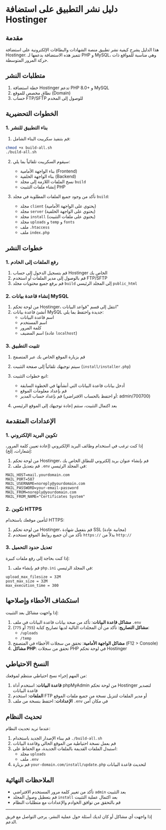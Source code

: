 # دليل نشر التطبيق على استضافة Hostinger

## مقدمة

هذا الدليل يشرح كيفية نشر تطبيق منصة الشهادات والبطاقات الإلكترونية على استضافة Hostinger. تتميز هذه الاستضافة بدعمها لـ PHP و MySQL، وهي مناسبة للمواقع ذات حركة المرور المتوسطة.

## متطلبات النشر

1. خطة استضافة Hostinger تدعم PHP 8.0+ و MySQL
2. نطاق مخصص للموقع (Domain)
3. حساب FTP/SFTP للوصول إلى المخدم

## الخطوات التحضيرية

### 1. بناء التطبيق للنشر

1. قم بتنفيذ سكريبت البناء الشامل:
```bash
chmod +x build-all.sh
./build-all.sh
```

2. سيقوم السكريبت تلقائياً بما يلي:
   - بناء الواجهة الأمامية (Frontend)
   - بناء الواجهة الخلفية (Backend)
   - نسخ الملفات اللازمة إلى مجلد `build`
   - إنشاء ملفات التثبيت PHP

3. تأكد من وجود جميع الملفات المطلوبة في مجلد `build`:
   - مجلد `client` (يحتوي على الواجهة الأمامية)
   - مجلد `server` (يحتوي على الواجهة الخلفية)
   - مجلد `install` (يحتوي على ملفات التثبيت)
   - مجلد `uploads` و `temp` و `fonts`
   - ملف `.htaccess`
   - ملف `index.php`

## خطوات النشر

### 1. رفع الملفات إلى الخادم

1. قم بتسجيل الدخول إلى حساب Hostinger الخاص بك
2. قم بالوصول إلى مدير الملفات أو استخدم FTP/SFTP
3. قم برفع جميع محتويات مجلد `build` إلى المجلد الرئيسي `public_html`

### 2. إنشاء قاعدة بيانات MySQL

1. من لوحة تحكم Hostinger، انتقل إلى قسم "قواعد البيانات"
2. أنشئ قاعدة بيانات MySQL جديدة واحتفظ بما يلي:
   - اسم قاعدة البيانات
   - اسم المستخدم
   - كلمة المرور
   - اسم المضيف (عادة `localhost`)

### 3. تثبيت التطبيق

1. قم بزيارة الموقع الخاص بك عبر المتصفح
2. سيتم توجيهك تلقائياً إلى صفحة التثبيت (`install/installer.php`)
3. اتبع خطوات التثبيت:
   - أدخل بيانات قاعدة البيانات التي أنشأتها في الخطوة السابقة
   - قم بإعداد معلومات الموقع
   - قم بإعداد حساب المدير (أو احتفظ بالحساب الافتراضي: admin/700700)

4. بعد اكتمال التثبيت، ستتم إعادة توجيهك إلى الموقع الرئيسي

## الإعدادات المتقدمة

### 1. تكوين البريد الإلكتروني

إذا كنت ترغب في استخدام وظائف البريد الإلكتروني (إعادة تعيين كلمة المرور، إشعارات، إلخ):

1. من لوحة تحكم Hostinger، قم بإنشاء عنوان بريد إلكتروني للنطاق الخاص بك
2. قم بتعديل ملف `.env` في المجلد الرئيسي:
```
MAIL_HOST=mail.yourdomain.com
MAIL_PORT=587
MAIL_USERNAME=noreply@yourdomain.com
MAIL_PASSWORD=your-email-password
MAIL_FROM=noreply@yourdomain.com
MAIL_FROM_NAME="Certificates System"
```

### 2. تكوين HTTPS

لتأمين موقعك باستخدام HTTPS:

1. من لوحة تحكم Hostinger، قم بتفعيل شهادة SSL (مجانية عادة)
2. تأكد من أن جميع روابط الموقع تستخدم `https://` بدلاً من `http://`

### 3. تعديل حدود التحميل

إذا كنت بحاجة إلى رفع ملفات كبيرة:

1. قم بإنشاء ملف `php.ini` في المجلد الرئيسي:
```
upload_max_filesize = 32M
post_max_size = 32M
max_execution_time = 300
```

## استكشاف الأخطاء وإصلاحها

إذا واجهت مشاكل بعد التثبيت:

1. **مشاكل قاعدة البيانات**: تأكد من صحة بيانات قاعدة البيانات في ملف `.env`
2. **مشاكل التصاريح**: تأكد من أن المجلدات التالية لديها تصاريح كتابة (`755` أو `775`):
   - `/uploads`
   - `/temp`
3. **مشاكل الواجهة الأمامية**: تحقق من سجلات الأخطاء في المتصفح (F12 > Console)
4. **مشاكل PHP**: تحقق من سجلات PHP في لوحة تحكم Hostinger

## النسخ الاحتياطي

من المهم إجراء نسخ احتياطي منتظم لموقعك:

1. **قاعدة البيانات**: استخدم أداة phpMyAdmin من لوحة تحكم Hostinger لتصدير قاعدة البيانات
2. **الملفات**: استخدم FTP أو مدير الملفات لتنزيل نسخة من جميع ملفات الموقع
3. **الإعدادات**: احتفظ بنسخة من ملف `.env` في مكان آمن

## تحديث النظام

عندما تريد تحديث النظام:

1. قم ببناء الإصدار الجديد باستخدام `./build-all.sh`
2. قم بعمل نسخة احتياطية من الموقع الحالي وقاعدة البيانات
3. استبدل الملفات القديمة بالملفات الجديدة، مع الحفاظ على:
   - مجلد `uploads`
   - ملف `.env`
4. قم بزيارة `your-domain.com/install/update.php` لتحديث قاعدة البيانات

## الملاحظات النهائية

- تأكد من تغيير كلمة مرور المستخدم الافتراضي `admin` بعد التثبيت
- قم بتعطيل وصول المجلد `install` بعد اكتمال عملية التثبيت
- قم بالتحقق من توافق الخوادم والإعدادات مع متطلبات النظام

---

إذا واجهت أي مشاكل أو كان لديك أسئلة حول عملية النشر، يرجى التواصل مع فريق الدعم.